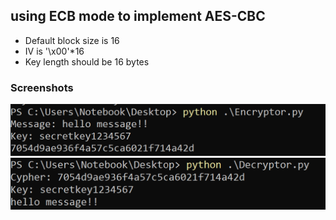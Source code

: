## using ECB mode to implement AES-CBC

- Default block size is 16
- IV is '\x00'*16
- Key length should be 16 bytes

### Screenshots
![App Screenshot](https://github.com/majidgourkani/AES-CBC-EBC/blob/main/images/1.png)
![App Screenshot](https://github.com/majidgourkani/AES-CBC-EBC/blob/main/images/2.png)
